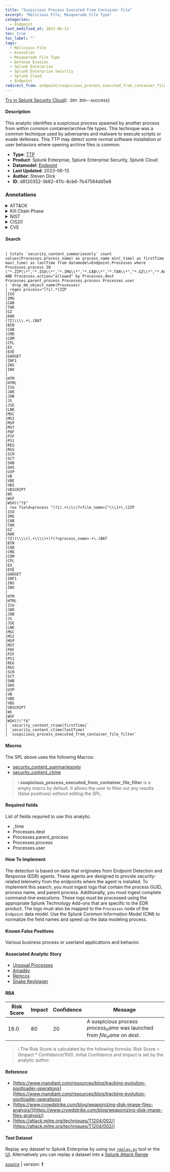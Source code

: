 ```yaml
---
title: "Suspicious Process Executed From Container File"
excerpt: "Malicious File, Masquerade File Type"
categories:
  - Endpoint
last_modified_at: 2023-06-13
toc: true
toc_label: ""
tags:
  - Malicious File
  - Execution
  - Masquerade File Type
  - Defense Evasion
  - Splunk Enterprise
  - Splunk Enterprise Security
  - Splunk Cloud
  - Endpoint
redirect_from: endpoint/suspicious_process_executed_from_container_file/
---
```




[Try in Splunk Security Cloud](https://www.splunk.com/en_us/cyber-security.html){: .btn .btn--success}

#### Description

This analytic identifies a suspicious process spawned by another process from within common container/archive file types. This technique was a common technique used by adversaries and malware to execute scripts or evade defenses. This TTP may detect some normal software installation or user behaviors where opening archive files is common.

- **Type**: [TTP](https://github.com/splunk/security_content/wiki/Detection-Analytic-Types)
- **Product**: Splunk Enterprise, Splunk Enterprise Security, Splunk Cloud
- **Datamodel**: [Endpoint](https://docs.splunk.com/Documentation/CIM/latest/User/Endpoint)
- **Last Updated**: 2023-06-13
- **Author**: Steven Dick
- **ID**: d8120352-3b62-411c-8cb6-7b47584dd5e8

### Annotations
<details>
  <summary>ATT&CK</summary>

<div markdown="1">

#### [ATT&CK](https://attack.mitre.org/)

| ID          | Technique   | Tactic         |
| ----------- | ----------- |--------------- |
| [T1204.002](https://attack.mitre.org/techniques/T1204/002/) | Malicious File | Execution |

| [T1036.008](https://attack.mitre.org/techniques/T1036/008/) | Masquerade File Type | Defense Evasion |

</div>
</details>


<details>
  <summary>Kill Chain Phase</summary>

<div markdown="1">

* Installation
* Exploitation


</div>
</details>


<details>
  <summary>NIST</summary>

<div markdown="1">

* DE.CM



</div>
</details>

<details>
  <summary>CIS20</summary>

<div markdown="1">

* CIS 10



</div>
</details>

<details>
  <summary>CVE</summary>

<div markdown="1">


</div>
</details>


#### Search

```

| tstats `security_content_summariesonly` count values(Processes.process_name) as process_name min(_time) as firstTime max(_time) as lastTime from datamodel=Endpoint.Processes where Processes.process IN ("*.ZIP\\*","*.ISO\\*","*.IMG\\*","*.CAB\\*","*.TAR\\*","*.GZ\\*","*.RAR\\*","*.7Z\\*") AND Processes.action="allowed" by Processes.dest Processes.parent_process Processes.process Processes.user
| `drop_dm_object_name(Processes)`
| regex process="(?i).*(ZIP
|ISO
|IMG
|CAB
|TAR
|GZ
|RAR
|7Z)\\\\.+\.(BAT
|BIN
|CAB
|CMD
|COM
|CPL
|EX_
|EXE
|GADGET
|INF1
|INS
|INX
|
|HTM
|HTML
|ISU
|JAR
|JOB
|JS
|JSE
|LNK
|MSC
|MSI
|MSP
|MST
|PAF
|PIF
|PS1
|REG
|RGS
|SCR
|SCT
|SHB
|SHS
|U3P
|VB
|VBE
|VBS
|VBSCRIPT
|WS
|WSF
|WSH)\"?$" 
| rex field=process "(?i).+\\\\(?<file_name>[^\\\]+\.(ZIP
|ISO
|IMG
|CAB
|TAR
|GZ
|RAR
|7Z))\\\\((.+\\\\)+)?(?<process_name>.+\.(BAT
|BIN
|CAB
|CMD
|COM
|CPL
|EX_
|EXE
|GADGET
|INF1
|INS
|INX
|
|HTM
|HTML
|ISU
|JAR
|JOB
|JS
|JSE
|LNK
|MSC
|MSI
|MSP
|MST
|PAF
|PIF
|PS1
|REG
|RGS
|SCR
|SCT
|SHB
|SHS
|U3P
|VB
|VBE
|VBS
|VBSCRIPT
|WS
|WSF
|WSH))\"?$"
| `security_content_ctime(firstTime)` 
| `security_content_ctime(lastTime)` 
| `suspicious_process_executed_from_container_file_filter`
```

#### Macros
The SPL above uses the following Macros:
* [security_content_summariesonly](https://github.com/splunk/security_content/blob/develop/macros/security_content_summariesonly.yml)
* [security_content_ctime](https://github.com/splunk/security_content/blob/develop/macros/security_content_ctime.yml)

> :information_source:
> **suspicious_process_executed_from_container_file_filter** is a empty macro by default. It allows the user to filter out any results (false positives) without editing the SPL.



#### Required fields
List of fields required to use this analytic.
* _time
* Processes.dest
* Processes.parent_process
* Processes.process
* Processes.user



#### How To Implement
The detection is based on data that originates from Endpoint Detection and Response (EDR) agents. These agents are designed to provide security-related telemetry from the endpoints where the agent is installed. To implement this search, you must ingest logs that contain the process GUID, process name, and parent process. Additionally, you must ingest complete command-line executions. These logs must be processed using the appropriate Splunk Technology Add-ons that are specific to the EDR product. The logs must also be mapped to the `Processes` node of the `Endpoint` data model. Use the Splunk Common Information Model (CIM) to normalize the field names and speed up the data modeling process.
#### Known False Positives
Various business process or userland applications and behavior.

#### Associated Analytic Story
* [Unusual Processes](/stories/unusual_processes)
* [Amadey](/stories/amadey)
* [Remcos](/stories/remcos)
* [Snake Keylogger](/stories/snake_keylogger)




#### RBA

| Risk Score  | Impact      | Confidence   | Message      |
| ----------- | ----------- |--------------|--------------|
| 16.0 | 80 | 20 | A suspicious process $process_name$ was launched from $file_name$ on $dest$. |


> :information_source:
> The Risk Score is calculated by the following formula: Risk Score = (Impact * Confidence/100). Initial Confidence and Impact is set by the analytic author.


#### Reference

* [https://www.mandiant.com/resources/blog/tracking-evolution-gootloader-operations](https://www.mandiant.com/resources/blog/tracking-evolution-gootloader-operations)
* [https://www.crowdstrike.com/blog/weaponizing-disk-image-files-analysis/](https://www.crowdstrike.com/blog/weaponizing-disk-image-files-analysis/)
* [https://attack.mitre.org/techniques/T1204/002/](https://attack.mitre.org/techniques/T1204/002/)



#### Test Dataset
Replay any dataset to Splunk Enterprise by using our [`replay.py`](https://github.com/splunk/attack_data#using-replaypy) tool or the [UI](https://github.com/splunk/attack_data#using-ui).
Alternatively you can replay a dataset into a [Splunk Attack Range](https://github.com/splunk/attack_range#replay-dumps-into-attack-range-splunk-server)




[*source*](https://github.com/splunk/security_content/tree/develop/detections/endpoint/suspicious_process_executed_from_container_file.yml) \| *version*: **1**